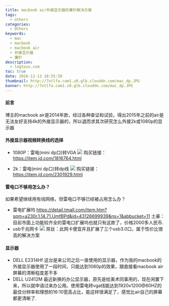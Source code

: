 ```yaml
---
title: macbook air外接显示器的廉价解决方案
tags:
  - others
categories:
  - Others
keywords:
  - mac
  - macbook
  - macbook air
  - 外接显示器
  - 廉价
description:
  - logtous.com
toc: true
date: 2016-12-13 18:55:50
thumbnail: http://7xtlfa.com1.z0.glb.clouddn.com/mac_dp.JPG
banner: http://7xtlfa.com1.z0.glb.clouddn.com/mac_dp.JPG
---
```


#### 前言
博主的macbook air是2014年款，经过各种查证和试验，得出2015年之前的air是无法友好支持4k的外接显示器的，所以退而求其次研究怎么外接2k或1080p的显示器

#### 外接显示器视频转换线的选择
* 1080P：雷电(mini dp口)转VGA
![](http://7xtlfa.com1.z0.glb.clouddn.com/mac_minidp_vga.png)
购买链接：https://item.jd.com/1816764.html
<!-- more -->
* 2k：雷电(mini dp口)转dp线
![](http://7xtlfa.com1.z0.glb.clouddn.com/mac_minidp_dp.png)
购买链接：https://item.jd.com/2301929.html

#### 雷电口不够用怎么办？
如果希望继续用有线网络，但雷电口不够已经被占用怎么办？
* 雷电扩展坞
https://detail.tmall.com/item.htm?spm=a230r.1.14.71.UmfBPd&id=43126699939&ns=1&abbucket=11
土豪：目前市面上功能较齐全的雷电口扩展坞也就只有这款了，价格2000多人民币.
* usb千兆网卡
![](http://7xtlfa.com1.z0.glb.clouddn.com/mac_usb_net.png)
屌丝：此网卡便宜并且扩展了三个usb3.0口，属于性价比很高的解决方案

#### 显示器
* DELL E2314Hf
这台是来公司之后一直使用的显示器，作为我的macbook的外接显示器使用了一段时间，只能达到1080p的效果，跟直接看macbook air屏幕的清晰程度差不多
* DELL U2412M
最近新换的办公显示器，原先是给美术同事用的，现在闲置下来，所以就申请过来办公用。使用雷电转vga线能达到1920x1200@60HZ的最佳分辨率和理想的16:10宽高占比，能这样很满足了，感觉比air自己的屏幕都更清晰了.